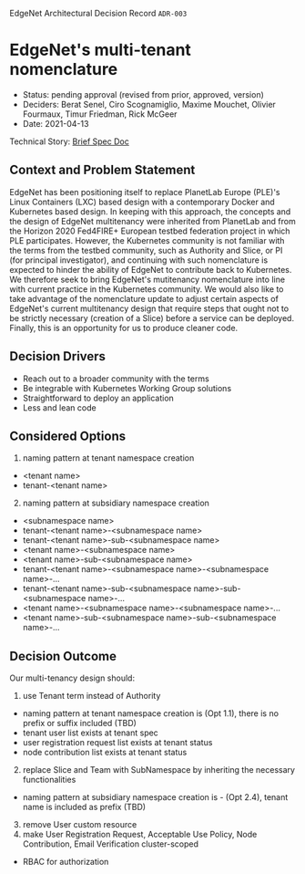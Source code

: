 EdgeNet Architectural Decision Record ```ADR-003``` <!-- added by Timur; not part of the MADR template -->

# EdgeNet's multi-tenant nomenclature

* Status: pending approval (revised from prior, approved, version) <!-- optional -->
* Deciders: Berat Senel, Ciro Scognamiglio, Maxime Mouchet, Olivier Fourmaux, Timur Friedman, Rick McGeer <!-- optional -->
* Date: 2021-04-13<!-- optional (last update) -->

Technical Story: [Brief Spec Doc](https://docs.google.com/document/d/1lAF6PS6BnV541dyGBlzbTRjkAtHY4xFoPksFOVgnY_s/edit?usp=sharing) <!-- optional -->

## Context and Problem Statement

EdgeNet has been positioning itself to replace PlanetLab Europe (PLE)'s Linux Containers (LXC) based design with a contemporary Docker and Kubernetes based design. In keeping with this approach, the concepts and the design of EdgeNet multitenancy were inherited from PlanetLab and from the Horizon 2020 Fed4FIRE+ European testbed federation project in which PLE participates. However, the Kubernetes community is not familiar with the terms from the testbed community, such as Authority and Slice, or PI (for principal investigator), and continuing with such nomenclature is expected to hinder the ability of EdgeNet to contribute back to Kubernetes. We therefore seek to bring EdgeNet's mutitenancy nomenclature into line with current practice in the Kubernetes community. We would also like to take advantage of the nomenclature update to adjust certain aspects of EdgeNet's current multitenancy design that require steps that ought not to be strictly necessary (creation of a Slice) before a service can be deployed. Finally, this is an opportunity for us to produce cleaner code.

## Decision Drivers <!-- optional -->

* Reach out to a broader community with the terms
* Be integrable with Kubernetes Working Group solutions
* Straightforward to deploy an application
* Less and lean code

## Considered Options

1. naming pattern at tenant namespace creation
  * \<tenant name>
  * tenant-\<tenant name>
2. naming pattern at subsidiary namespace creation
  * \<subnamespace name>
  * tenant-\<tenant name>-\<subnamespace name>
  * tenant-\<tenant name>-sub-\<subnamespace name>
  * \<tenant name>-\<subnamespace name>
  * \<tenant name>-sub-\<subnamespace name>
  * tenant-\<tenant name>-\<subnamespace name>-\<subnamespace name>-...
  * tenant-\<tenant name>-sub-\<subnamespace name>-sub-\<subnamespace name>-...
  * \<tenant name>-\<subnamespace name>-\<subnamespace name>-...
  * \<tenant name>-sub-\<subnamespace name>-sub-\<subnamespace name>-...

## Decision Outcome

Our multi-tenancy design should:
1. use Tenant term instead of Authority
  * naming pattern at tenant namespace creation is <tenant name> (Opt 1.1), there is no prefix or suffix included (TBD)
  * tenant user list exists at tenant spec
  * user registration request list exists at tenant status
  * node contribution list exists at tenant status
2. replace Slice and Team with SubNamespace by inheriting the necessary functionalities
  * naming pattern at subsidiary namespace creation is <tenant name>-<subnamespace name> (Opt 2.4), tenant name is included as prefix (TBD)
3. remove User custom resource
4. make User Registration Request, Acceptable Use Policy, Node Contribution, Email Verification cluster-scoped
  * RBAC for authorization
